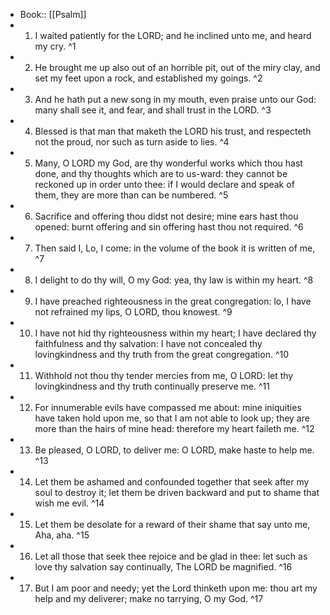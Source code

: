 - Book:: [[Psalm]]
- 1. I waited patiently for the LORD; and he inclined unto me, and heard my cry. ^1
- 2. He brought me up also out of an horrible pit, out of the miry clay, and set my feet upon a rock, and established my goings. ^2
- 3. And he hath put a new song in my mouth, even praise unto our God: many shall see it, and fear, and shall trust in the LORD. ^3
- 4. Blessed is that man that maketh the LORD his trust, and respecteth not the proud, nor such as turn aside to lies. ^4
- 5. Many, O LORD my God, are thy wonderful works which thou hast done, and thy thoughts which are to us-ward: they cannot be reckoned up in order unto thee: if I would declare and speak of them, they are more than can be numbered. ^5
- 6. Sacrifice and offering thou didst not desire; mine ears hast thou opened: burnt offering and sin offering hast thou not required. ^6
- 7. Then said I, Lo, I come: in the volume of the book it is written of me, ^7
- 8. I delight to do thy will, O my God: yea, thy law is within my heart. ^8
- 9. I have preached righteousness in the great congregation: lo, I have not refrained my lips, O LORD, thou knowest. ^9
- 10. I have not hid thy righteousness within my heart; I have declared thy faithfulness and thy salvation: I have not concealed thy lovingkindness and thy truth from the great congregation. ^10
- 11. Withhold not thou thy tender mercies from me, O LORD: let thy lovingkindness and thy truth continually preserve me. ^11
- 12. For innumerable evils have compassed me about: mine iniquities have taken hold upon me, so that I am not able to look up; they are more than the hairs of mine head: therefore my heart faileth me. ^12
- 13. Be pleased, O LORD, to deliver me: O LORD, make haste to help me. ^13
- 14. Let them be ashamed and confounded together that seek after my soul to destroy it; let them be driven backward and put to shame that wish me evil. ^14
- 15. Let them be desolate for a reward of their shame that say unto me, Aha, aha. ^15
- 16. Let all those that seek thee rejoice and be glad in thee: let such as love thy salvation say continually, The LORD be magnified. ^16
- 17. But I am poor and needy; yet the Lord thinketh upon me: thou art my help and my deliverer; make no tarrying, O my God. ^17
